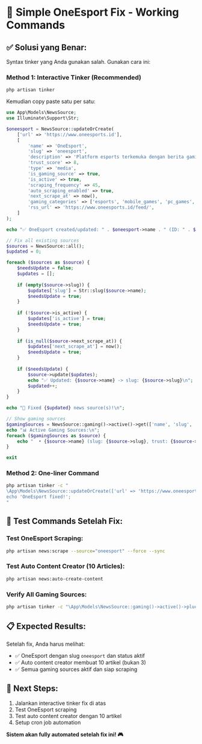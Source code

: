 # 🚀 Simple OneEsport Fix - Working Commands

## ✅ **Solusi yang Benar:**

Syntax tinker yang Anda gunakan salah. Gunakan cara ini:

### Method 1: Interactive Tinker (Recommended)
```bash
php artisan tinker
```

Kemudian copy paste satu per satu:

```php
use App\Models\NewsSource;
use Illuminate\Support\Str;

$oneesport = NewsSource::updateOrCreate(
    ['url' => 'https://www.oneesports.id'],
    [
        'name' => 'OneEsport',
        'slug' => 'oneesport',
        'description' => 'Platform esports terkemuka dengan berita gaming terbaru',
        'trust_score' => 8,
        'type' => 'media',
        'is_gaming_source' => true,
        'is_active' => true,
        'scraping_frequency' => 45,
        'auto_scraping_enabled' => true,
        'next_scrape_at' => now(),
        'gaming_categories' => ['esports', 'mobile_games', 'pc_games', 'news'],
        'rss_url' => 'https://www.oneesports.id/feed/',
    ]
);

echo "✅ OneEsport created/updated: " . $oneesport->name . " (ID: " . $oneesport->id . ")\n";

// Fix all existing sources
$sources = NewsSource::all();
$updated = 0;

foreach ($sources as $source) {
    $needsUpdate = false;
    $updates = [];
    
    if (empty($source->slug)) {
        $updates['slug'] = Str::slug($source->name);
        $needsUpdate = true;
    }
    
    if (!$source->is_active) {
        $updates['is_active'] = true;
        $needsUpdate = true;
    }
    
    if (is_null($source->next_scrape_at)) {
        $updates['next_scrape_at'] = now();
        $needsUpdate = true;
    }
    
    if ($needsUpdate) {
        $source->update($updates);
        echo "✅ Updated: {$source->name} -> slug: {$source->slug}\n";
        $updated++;
    }
}

echo "🎉 Fixed {$updated} news source(s)!\n";

// Show gaming sources
$gamingSources = NewsSource::gaming()->active()->get(['name', 'slug', 'trust_score']);
echo "📊 Active Gaming Sources:\n";
foreach ($gamingSources as $source) {
    echo "  • {$source->name} (slug: {$source->slug}, trust: {$source->trust_score})\n";
}

exit
```

### Method 2: One-liner Command
```bash
php artisan tinker -c "
\App\Models\NewsSource::updateOrCreate(['url' => 'https://www.oneesports.id'], ['name' => 'OneEsport', 'slug' => 'oneesport', 'is_active' => true, 'is_gaming_source' => true, 'auto_scraping_enabled' => true, 'next_scrape_at' => now(), 'trust_score' => 8]);
echo 'OneEsport fixed!';
"
```

## 🎯 **Test Commands Setelah Fix:**

### Test OneEsport Scraping:
```bash
php artisan news:scrape --source="oneesport" --force --sync
```

### Test Auto Content Creator (10 Articles):
```bash
php artisan news:auto-create-content
```

### Verify All Gaming Sources:
```bash
php artisan tinker -c "\App\Models\NewsSource::gaming()->active()->pluck('name', 'slug')"
```

## 📋 **Expected Results:**

Setelah fix, Anda harus melihat:
- ✅ OneEsport dengan slug `oneesport` dan status aktif
- ✅ Auto content creator membuat 10 artikel (bukan 3)
- ✅ Semua gaming sources aktif dan siap scraping

## 🚀 **Next Steps:**

1. Jalankan interactive tinker fix di atas
2. Test OneEsport scraping
3. Test auto content creator dengan 10 artikel
4. Setup cron job automation

**Sistem akan fully automated setelah fix ini! 🎮**
